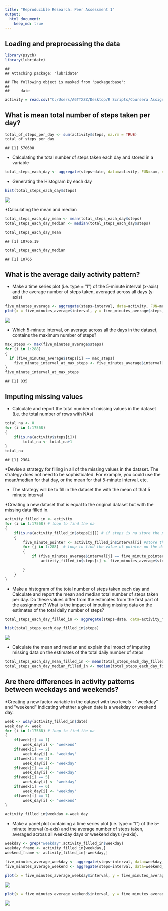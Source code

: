 ```yaml
---
title: "Reproducible Research: Peer Assessment 1"
output: 
  html_document:
    keep_md: true
---
```



## Loading and preprocessing the data


```r
library(psych)
library(lubridate)
```

```
## 
## Attaching package: 'lubridate'
```

```
## The following object is masked from 'package:base':
## 
##     date
```

```r
activity = read.csv("C:/Users/A6TTXZZ/Desktop/R Scripts/Coursera Assignments/Reproducible Research/activity.csv")
```

## What is mean total number of steps taken per day?


```r
total_of_steps_per_day <- sum(activity$steps, na.rm = TRUE)
total_of_steps_per_day
```

```
## [1] 570608
```

* Calculating the total number of steps taken each day and stored in a variable


```r
total_steps_each_day <- aggregate(steps~date, data=activity, FUN=sum, na.rm=TRUE)
```

* Generating the Histogram by each day

```r
hist(total_steps_each_day$steps)
```

![](PA1_template_files/figure-html/unnamed-chunk-4-1.png)<!-- -->

*Calculating the mean and median


```r
total_steps_each_day_mean <- mean(total_steps_each_day$steps)
total_steps_each_day_median <- median(total_steps_each_day$steps)

total_steps_each_day_mean
```

```
## [1] 10766.19
```

```r
total_steps_each_day_median
```

```
## [1] 10765
```

## What is the average daily activity pattern?

* Make a time series plot (i.e. type = "l") of the 5-minute interval (x-axis) and the average number of steps taken, averaged across all days (y-axis)


```r
five_minutes_average <- aggregate(steps~interval, data=activity, FUN=mean, na.rm=TRUE)
plot(x = five_minutes_average$interval, y = five_minutes_average$steps, type = "l") 
```

![](PA1_template_files/figure-html/unnamed-chunk-6-1.png)<!-- -->

* Which 5-minute interval, on average across all the days in the dataset, contains the maximum number of steps?



```r
max_steps <- max(five_minutes_average$steps)
for (i in 1:288) 
{
  if (five_minutes_average$steps[i] == max_steps)
    five_minute_interval_at_max_steps <- five_minutes_average$interval[i]
}
five_minute_interval_at_max_steps 
```

```
## [1] 835
```

## Imputing missing values


*  Calculate and report the total number of missing values in the dataset (i.e. the total number of rows with NAs)



```r
total_na <- 0
for (i in 1:17568)
{
    if(is.na(activity$steps[i])) 
        total_na <- total_na+1 
}
total_na
```

```
## [1] 2304
```

*Devise a strategy for filling in all of the missing values in the dataset. The strategy does not need to be sophisticated. For example, you could use the mean/median for that day, or the mean for that 5-minute interval, etc.

* The strategy will be to fill in the dataset the with the mean of that 5 minute interval

*Creating a new dataset that is equal to the original dataset but with the missing data filled in.



```r
activity_filled_in <- activity
for (i in 1:17568) # loop to find the na
{
    if(is.na(activity_filled_in$steps[i])) # if steps is na store the pointer 
    { 
        five_minute_pointer <- activity_filled_in$interval[i] #store the value of pointer to find the mean on five minute interval
        for (j in 1:288)  # loop to find the value of pointer on the data frame of five minute interval
        {
            if (five_minutes_average$interval[j] == five_minute_pointer) # finding the value of mean of five minute interval data frame
                activity_filled_in$steps[i] <- five_minutes_average$steps[j] # replacing the na by the mean in that fime minute interval 

        }
    }
}
```

* Make a histogram of the total number of steps taken each day and Calculate and report the mean and median total number of steps taken per day. Do these values differ from the estimates from the first part of the assignment? What is the impact of imputing missing data on the estimates of the total daily number of steps?



```r
total_steps_each_day_filled_in <- aggregate(steps~date, data=activity_filled_in, FUN=sum, na.rm=TRUE)

hist(total_steps_each_day_filled_in$steps)
```

![](PA1_template_files/figure-html/unnamed-chunk-10-1.png)<!-- -->

* Calculate the mean and median and explain the imoact of imputing missing data on the estimates of the total daily number of steps


```r
total_steps_each_day_mean_filled_in <- mean(total_steps_each_day_filled_in$steps)
total_steps_each_day_median_filled_in <- median(total_steps_each_day_filled_in$steps)
```
## Are there differences in activity patterns between weekdays and weekends?


*Creating a new factor variable in the dataset with two levels - "weekday" and "weekend" indicating whether a given date is a weekday or weekend day.




```r
week <- wday(activity_filled_in$date)
week_day <- week
for (i in 1:17568) # loop to find the na
{
    if(week[i] == 1)
        week_day[i] <- 'weekend'
    if(week[i] == 2)
        week_day[i] <- 'weekday'
    if(week[i] == 3)
        week_day[i] <- 'weekday'
    if(week[i] == 4)
        week_day[i] <- 'weekday'
    if(week[i] == 5)
        week_day[i] <- 'weekday'
    if(week[i] == 6)
        week_day[i] <- 'weekday'
    if(week[i] == 7)
        week_day[i] <- 'weekend'
}

activity_filled_in$weekday <-week_day
```
* Make a panel plot containing a time series plot (i.e. type = "l") of the 5-minute interval (x-axis) and the average number of steps taken, averaged across all weekday days or weekend days (y-axis).




```r
weekday <- grep("weekday",activity_filled_in$weekday)
weekday_frame <- activity_filled_in[weekday,]
weekend_frame <- activity_filled_in[-weekday,]

five_minutes_average_weekday <- aggregate(steps~interval, data=weekday_frame, FUN=mean, na.rm=TRUE)
five_minutes_average_weekend <- aggregate(steps~interval, data=weekend_frame, FUN=mean, na.rm=TRUE)

plot(x = five_minutes_average_weekday$interval, y = five_minutes_average_weekday$steps, type = "l") 
```

![](PA1_template_files/figure-html/unnamed-chunk-13-1.png)<!-- -->

```r
plot(x = five_minutes_average_weekend$interval, y = five_minutes_average_weekend$steps, type = "l") 
```

![](PA1_template_files/figure-html/unnamed-chunk-13-2.png)<!-- -->
